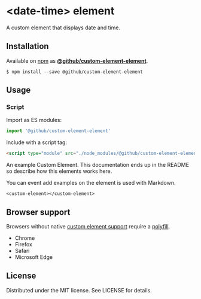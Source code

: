 # &lt;date-time&gt; element

A custom element that displays date and time.

## Installation
Available on [npm](https://www.npmjs.com/) as [**@github/custom-element-element**](https://www.npmjs.com/package/@github/custom-element-element).
```
$ npm install --save @github/custom-element-element
```

## Usage

### Script

Import as ES modules:

```js
import '@github/custom-element-element'
```

Include with a script tag:

```html
<script type="module" src="./node_modules/@github/custom-element-element/dist/index.js">
```

An example Custom Element. This documentation ends up in the
README so describe how this elements works here.

You can event add examples on the element is used with Markdown.

```
<custom-element></custom-element>
```

## Browser support

Browsers without native [custom element support][support] require a [polyfill][].
- Chrome
- Firefox
- Safari
- Microsoft Edge

[support]: https://caniuse.com/custom-elementsv1
[polyfill]: https://github.com/webcomponents/custom-elements

## License

Distributed under the MIT license. See LICENSE for details.